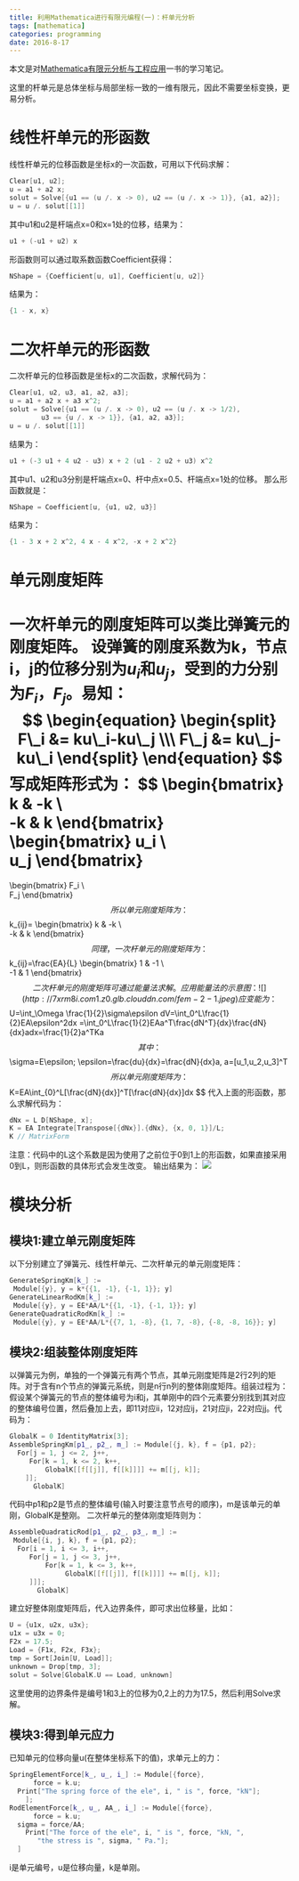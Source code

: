 ```yaml
---
title: 利用Mathematica进行有限元编程(一)：杆单元分析
tags: [mathematica]
categories: programming
date: 2016-8-17
---
```


本文是对[Mathematica有限元分析与工程应用](https://www.amazon.cn/Mathematica%E6%9C%89%E9%99%90%E5%85%83%E5%88%86%E6%9E%90%E4%B8%8E%E5%B7%A5%E7%A8%8B%E5%BA%94%E7%94%A8-%E9%B2%8D%E5%9B%9B%E5%85%83/dp/B00328IIOC)一书的学习笔记。

这里的杆单元是总体坐标与局部坐标一致的一维有限元，因此不需要坐标变换，更易分析。
# 线性杆单元的形函数
线性杆单元的位移函数是坐标x的一次函数，可用以下代码求解：
```cpp
Clear[u1, u2];
u = a1 + a2 x;
solut = Solve[{u1 == (u /. x -> 0), u2 == (u /. x -> 1)}, {a1, a2}];
u = u /. solut[[1]]
```
其中u1和u2是杆端点x=0和x=1处的位移，结果为：
```cpp
u1 + (-u1 + u2) x
```
形函数则可以通过取系数函数Coefficient获得：
```cpp
NShape = {Coefficient[u, u1], Coefficient[u, u2]}
```
结果为：
```cpp
{1 - x, x}
```
# 二次杆单元的形函数
二次杆单元的位移函数是坐标x的二次函数，求解代码为：
```cpp
Clear[u1, u2, u3, a1, a2, a3];
u = a1 + a2 x + a3 x^2;
solut = Solve[{u1 == (u /. x -> 0), u2 == (u /. x -> 1/2), 
        u3 == {u /. x -> 1}}, {a1, a2, a3}];
u = u /. solut[[1]]
```
结果为：
```cpp
u1 + (-3 u1 + 4 u2 - u3) x + 2 (u1 - 2 u2 + u3) x^2
```
其中u1、u2和u3分别是杆端点x=0、杆中点x=0.5、杆端点x=1处的位移。
那么形函数就是：
```cpp
NShape = Coefficient[u, {u1, u2, u3}]
```
结果为：
```cpp
{1 - 3 x + 2 x^2, 4 x - 4 x^2, -x + 2 x^2}
```
# 单元刚度矩阵
一次杆单元的刚度矩阵可以类比弹簧元的刚度矩阵。
设弹簧的刚度系数为k，节点i，j的位移分别为$u_i$和$u_j$，受到的力分别为$F_i$，$F_j$。易知：
$$
\begin{equation}
\begin{split}
F\_i &= ku\_i-ku\_j \\\
F\_j &= ku\_j-ku\_i
\end{split}
\end{equation}
$$
写成矩阵形式为：
$$
\begin{bmatrix}
k & -k \\\
-k & k
\end{bmatrix}
\begin{bmatrix}
u\_i \\\
u\_j
\end{bmatrix}
=
\begin{bmatrix}
F\_i \\\
F\_j
\end{bmatrix}
$$
所以单元刚度矩阵为：
$$
k\_{ij}=
\begin{bmatrix}
k & -k \\\
-k & k
\end{bmatrix}
$$
同理，一次杆单元的刚度矩阵为：
$$
k\_{ij}=\frac{EA}{L}
\begin{bmatrix}
1 & -1 \\\
-1 & 1
\end{bmatrix}
$$
二次杆单元的刚度矩阵可通过能量法求解。应用能量法的示意图：
![](http://7xrm8i.com1.z0.glb.clouddn.com/fem-2-1.jpeg)
应变能为：
$$
U=\int\_\Omega \frac{1}{2}\sigma\epsilon dV=\int\_0^L\frac{1}{2}EA\epsilon^2dx
=\int\_0^L\frac{1}{2}EAa^T\frac{dN^T}{dx}\frac{dN}{dx}adx=\frac{1}{2}a^TKa
$$
其中：
$$
\sigma=E\epsilon; \epsilon=\frac{du}{dx}=\frac{dN}{dx}a, a=[u\_1,u\_2,u\_3]^T
$$
所以单元刚度矩阵为：
$$
K=EA\int\_{0}^L[\frac{dN}{dx}]^T[\frac{dN}{dx}]dx
$$
代入上面的形函数，那么求解代码为：
```cpp
dNx = L D[NShape, x];
K = EA Integrate[Transpose[{dNx}].{dNx}, {x, 0, 1}]/L;
K // MatrixForm
```
注意：代码中的L这个系数是因为使用了之前位于0到1上的形函数，如果直接采用0到L，则形函数的具体形式会发生改变。
输出结果为：
![](http://7xrm8i.com1.z0.glb.clouddn.com/chapter-2.jpeg)

# 模块分析
## 模块1:建立单元刚度矩阵
以下分别建立了弹簧元、线性杆单元、二次杆单元的单元刚度矩阵：
```cpp
GenerateSpringKm[k_] := 
 Module[{y}, y = k*{{1, -1}, {-1, 1}}; y]
GenerateLinearRodKm[k_] := 
 Module[{y}, y = EE*AA/L*{{1, -1}, {-1, 1}}; y]
GenerateQuadraticRodKm[k_] := 
 Module[{y}, y = EE*AA/L*{{7, 1, -8}, {1, 7, -8}, {-8, -8, 16}}; y]
```
## 模块2:组装整体刚度矩阵
以弹簧元为例，单独的一个弹簧元有两个节点，其单元刚度矩阵是2行2列的矩阵。对于含有n个节点的弹簧元系统，则是n行n列的整体刚度矩阵。组装过程为：假设某个弹簧元的节点的整体编号为i和j，其单刚中的四个元素要分别找到其对应的整体编号位置，然后叠加上去，即11对应ii，12对应ij，21对应ji，22对应jj。代码为：
```cpp
GlobalK = 0 IdentityMatrix[3];
AssembleSpringKm[p1_, p2_, m_] := Module[{j, k}, f = {p1, p2};
  For[j = 1, j <= 2, j++,
     For[k = 1, k <= 2, k++,
         GlobalK[[f[[j]], f[[k]]]] += m[[j, k]];
    ]];
      GlobalK]
```
代码中p1和p2是节点的整体编号(输入时要注意节点号的顺序)，m是该单元的单刚，GlobalK是整刚。
二次杆单元的整体刚度矩阵则为：
```cpp
AssembleQuadraticRod[p1_, p2_, p3_, m_] := 
 Module[{i, j, k}, f = {p1, p2};
  For[i = 1, i <= 3, i++,
     For[j = 1, j <= 3, j++,
         For[k = 1, k <= 3, k++,
              GlobalK[[f[[j]], f[[k]]]] += m[[j, k]];
     ]]];
       GlobalK]
```
建立好整体刚度矩阵后，代入边界条件，即可求出位移量，比如：
```cpp
U = {u1x, u2x, u3x};
u1x = u3x = 0;
F2x = 17.5;
Load = {F1x, F2x, F3x};
tmp = Sort[Join[U, Load]];
unknown = Drop[tmp, 3];
solut = Solve[GlobalK.U == Load, unknown]
```
这里使用的边界条件是编号1和3上的位移为0,2上的力为17.5，然后利用Solve求解。
## 模块3:得到单元应力
已知单元的位移向量u(在整体坐标系下的值)，求单元上的力：
```cpp
SpringElementForce[k_, u_, i_] := Module[{force},
      force = k.u;
  Print["The spring force of the ele", i, " is ", force, "kN"];
    ];
RodElementForce[k_, u_, AA_, i_] := Module[{force},
      force = k.u;
  sigma = force/AA;
    Print["The force of the ele", i, " is ", force, "kN, ", 
       "the stress is ", sigma, " Pa."];
  ]
```
i是单元编号，u是位移向量，k是单刚。

